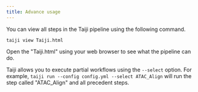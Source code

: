```yaml
---
title: Advance usage
---
```


You can view all steps in the Taiji pipeline using the following command.

```
taiji view Taiji.html
```

Open the "Taiji.html" using your web browser to see what the pipeline can do.

Taiji allows you to execute partial workflows using the `--select` option. For example, `taiji run --config config.yml --select ATAC_Align` will run the step called "ATAC_Align" and all precedent steps.